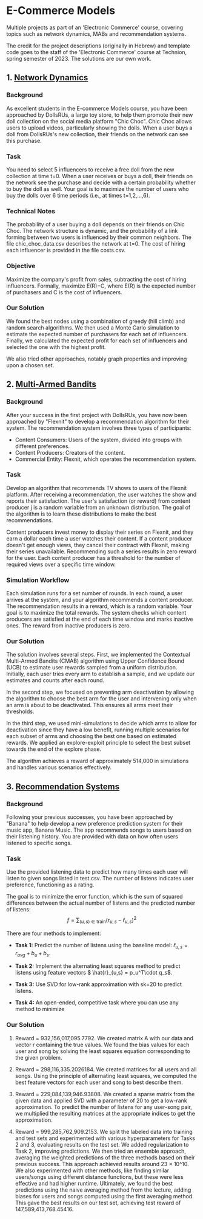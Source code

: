 # E-Commerce Models

Multiple projects as part of an 'Electronic Commerce' course, covering topics such as network dynamics, MABs and recommendation systems.

The credit for the project descriptions (originally in Hebrew) and template code goes to the staff of the 'Electronic Commerce' course at Technion, spring semester of 2023. The solutions are our own work.

## 1. [Network Dynamics](1_Influence_in_Networks)

### Background
As excellent students in the E-commerce Models course, you have been approached by DollsRUs, a large toy store, to help them promote their new doll collection on the social media platform "Chic Choc". Chic Choc allows users to upload videos, particularly showing the dolls. When a user buys a doll from DollsRUs's new collection, their friends on the network can see this purchase.

### Task
You need to select 5 influencers to receive a free doll from the new collection at time t=0. When a user receives or buys a doll, their friends on the network see the purchase and decide with a certain probability whether to buy the doll as well. Your goal is to maximize the number of users who buy the dolls over 6 time periods (i.e., at times t=1,2,…,6).

### Technical Notes

The probability of a user buying a doll depends on their friends on Chic Choc.
The network structure is dynamic, and the probability of a link forming between two users is influenced by their common neighbors.
The file chic_choc_data.csv describes the network at  t=0.
The cost of hiring each influencer is provided in the file costs.csv.

### Objective
Maximize the company's profit from sales, subtracting the cost of hiring influencers. Formally, maximize E(R)−C, where E(R) is the expected number of purchasers and C is the cost of influencers.

### Our Solution

We found the best nodes using a combination of greedy (hill climb) and random search algorithms. We then used a Monte Carlo simulation to estimate the expected number of purchasers for each set of influencers. Finally, we calculated the expected profit for each set of influencers and selected the one with the highest profit.

We also tried other approaches, notably graph properties and improving upon a chosen set.

## 2. [Multi-Armed Bandits](2_Multi-Armed_Bandits)

### Background
After your success in the first project with DollsRUs, you have now been approached by "Flexnit" to develop a recommendation algorithm for their system. The recommendation system involves three types of participants:

- Content Consumers: Users of the system, divided into groups with different preferences.
- Content Producers: Creators of the content.
- Commercial Entity: Flexnit, which operates the recommendation system.

### Task
Develop an algorithm that recommends TV shows to users of the Flexnit platform. After receiving a recommendation, the user watches the show and reports their satisfaction. The user's satisfaction (or reward) from content producer j is a random variable from an unknown distribution. The goal of the algorithm is to learn these distributions to make the best recommendations.

Content producers invest money to display their series on Flexnit, and they earn a dollar each time a user watches their content. If a content producer doesn't get enough views, they cancel their contract with Flexnit, making their series unavailable. Recommending such a series results in zero reward for the user. Each content producer has a threshold for the number of required views over a specific time window.

### Simulation Workflow
Each simulation runs for a set number of rounds. In each round, a user arrives at the system, and your algorithm recommends a content producer. The recommendation results in a reward, which is a random variable. Your goal is to maximize the total rewards. The system checks which content producers are satisfied at the end of each time window and marks inactive ones. The reward from inactive producers is zero.

### Our Solution

The solution involves several steps. First, we implemented the Contextual Multi-Armed Bandits (CMAB) algorithm using Upper Confidence Bound (UCB) to estimate user rewards sampled from a uniform distribution. Initially, each user tries every arm to establish a sample, and we update our estimates and counts after each round. 

In the second step, we focused on preventing arm deactivation by allowing the algorithm to choose the best arm for the user and intervening only when an arm is about to be deactivated. This ensures all arms meet their thresholds. 

In the third step, we used mini-simulations to decide which arms to allow for deactivation since they have a low benefit, running multiple scenarios for each subset of arms and choosing the best one based on estimated rewards. We applied an explore-exploit principle to select the best subset towards the end of the explore phase. 

The algorithm achieves a reward of approximately 514,000 in simulations and handles various scenarios effectively.

## 3. [Recommendation Systems](3_Recommendation_Systems)

### Background
Following your previous successes, you have been approached by "Banana" to help develop a new preference prediction system for their music app, Banana Music. The app recommends songs to users based on their listening history. You are provided with data on how often users listened to specific songs.

### Task
Use the provided listening data to predict how many times each user will listen to given songs listed in test.csv. The number of listens indicates user preference, functioning as a rating.

The goal is to minimize the error function, which is the sum of squared differences between the actual number of listens and the predicted number of listens:
$$ f = \sum_{(u,s) \in \text{train}} (r_{u,s} - \hat{r}_{u,s})^2$$

There are four methods to implement:

- **Task 1:** Predict the number of listens using the baseline model: 
$\hat{r}_{u,s} = r_{avg} + b_u + b_s$.

- **Task 2:** Implement the alternating least squares method to predict listens using feature vectors $ \hat{r}_{u,s} = p_u^T\cdot q_s$.

- **Task 3:** Use SVD for low-rank approximation with sk=20 to predict listens.

- **Task 4:** An open-ended, competitive task where you can use any method to minimize 

### Our Solution

1. Reward = 932,156,017,095.7792. 
We created matrix A with our data and vector r containing the true values. We found the bias values for each user and song by solving the least squares equation corresponding to the given problem.

2. Reward = 298,116,335.2026184. We created matrices for all users and all songs. Using the principle of alternating least squares, we computed the best feature vectors for each user and song to best describe them.

3. Reward = 229,084,139,946.93808. We created a sparse matrix from the given data and applied SVD with a parameter of 20 to get a low-rank approximation. To predict the number of listens for any user-song pair, we multiplied the resulting matrices at the appropriate indices to get the approximation.

4. Reward = 999,285,762,909.2153. We split the labeled data into training and test sets and experimented with various hyperparameters for Tasks 2 and 3, evaluating results on the test set. We added regularization to Task 2, improving predictions. We then tried an ensemble approach, averaging the weighted predictions of the three methods based on their previous success. This approach achieved results around 23 × 10^10. We also experimented with other methods, like finding similar users/songs using different distance functions, but these were less effective and had higher runtime. Ultimately, we found the best predictions using the naive averaging method from the lecture, adding biases for users and songs computed using the first averaging method. This gave the best results on our test set, achieving test reward of 147,589,413,768.45416.
